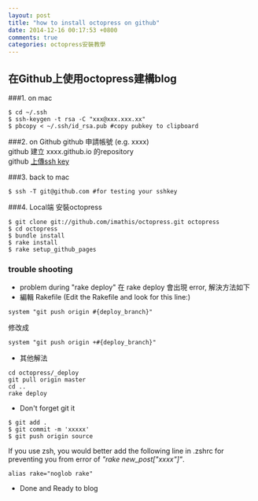 ```yaml
---
layout: post
title: "how to install octopress on github"
date: 2014-12-16 00:17:53 +0800
comments: true
categories: octopress安裝教學 
---
```

## 在Github上使用octopress建構blog

###1. on mac
```
$ cd ~/.ssh
$ ssh-keygen -t rsa -C "xxx@xxx.xxx.xx"
$ pbcopy < ~/.ssh/id_rsa.pub #copy pubkey to clipboard
```
###2. on Github
github 申請帳號 (e.g. xxxx)  
github 建立 xxxx.github.io 的repository  
github [上傳ssh key](https://help.github.com/articles/generating-ssh-keys/)

<!--more-->
###3. back to mac
```
$ ssh -T git@github.com #for testing your sshkey
```

###4. Local端 安裝octopress 
```
$ git clone git://github.com/imathis/octopress.git octopress
$ cd octopress
$ bundle install
$ rake install
$ rake setup_github_pages
```

### trouble shooting
- problem during "rake deploy"
在 rake deploy 會出現 error, 解決方法如下
- 編輯 Rakefile (Edit the Rakefile and look for this line:)
```
system "git push origin #{deploy_branch}"
```
修改成
```
system "git push origin +#{deploy_branch}"
```

- 其他解法
```
cd octopress/_deploy
git pull origin master
cd ..
rake deploy
```

- Don't forget git it
```
$ git add .
$ git commit -m 'xxxxx'
$ git push origin source
```

If you use zsh, you would better add the following line in .zshrc for preventing you from error of *"rake new_post["xxxx"]"*.
```
alias rake="noglob rake"
```
- Done and Ready to blog
